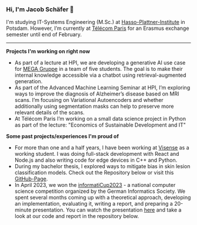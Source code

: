 ### Hi, I'm Jacob Schäfer 👋

I'm studying IT-Systems Engineering (M.Sc.) at [Hasso-Plattner-Institute](https://hpi.de/) in Potsdam. However, I’m currently at [Télécom Paris](https://www.telecom-paris.fr/) for an Erasmus exchange semester until end of February.

---

<!--
**jacob271/jacob271** is a ✨ *special* ✨ repository because its `README.md` (this file) appears on your GitHub profile.
-->

**Projects I'm working on right now**

- As part of a lecture at HPI, we are developing a generative AI use case for [MEGA Gruppe](https://www.mega.de/) in a team of five students. The goal is to make their internal knowledge accessible via a chatbot using retrieval-augmented generation.
- As part of the Advanced Machine Learning Seminar at HPI, I’m exploring ways to improve the diagnosis of Alzheimer’s disease based on MRI scans. I’m focusing on Variational Autoencoders and whether additionally using segmentation masks can help to preserve more relevant details of the scans.
- At Télécom Paris I’m working on a small data science project in Python as part of the lecture: "Economics of Sustainable Development and IT"

**Some past projects/experiences I'm proud of**

- For more than one and a half years, I have been working at [Visense](https://www.visense.io/) as a working student. I was doing full-stack development with React and Node.js and also writing code for edge devices in C++ and Python.
- During my bachelor thesis, I explored ways to mitigate bias in skin lesion classification models. Check out the Repository below or visit this [GitHub-Page](https://jacob271.github.io/mitigating-bias-in-skin-lesion-classification-models/).
- In April 2023, we won the [informatiCup2023](https://informaticup.github.io/) - a national computer science competition organized by the German Informatics Society. We spent several months coming up with a theoretical approach, developing an implementation, evaluating it, writing a report, and preparing a 20-minute presentation. You can watch the presentation [here](https://youtu.be/mF_BXMs875I?feature=shared) and take a look at our code and report in the repository below.
